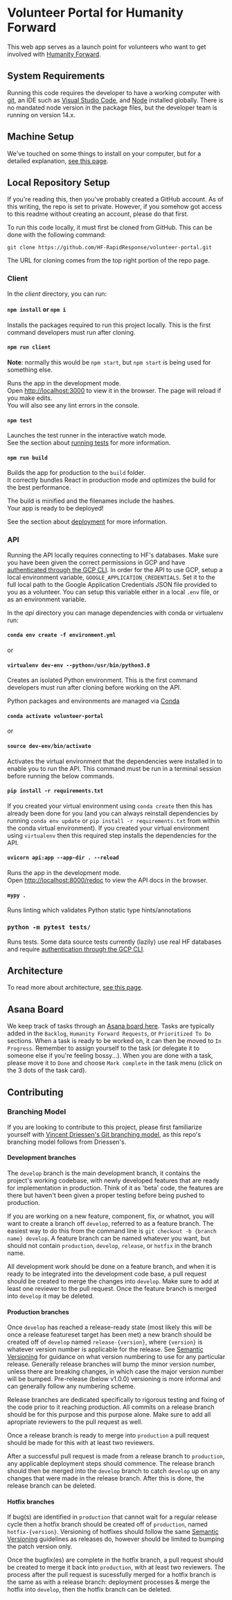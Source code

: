 # Volunteer Portal for Humanity Forward

This web app serves as a launch point for volunteers who want to get involved with [Humanity Forward](https://movehumanityforward.com/).

## System Requirements

Running this code requires the developer to have a working computer with [git](https://git-scm.com/downloads), an IDE such as [Visual Studio Code](https://code.visualstudio.com/), and [Node](https://nodejs.org/en/) installed globally. There is no mandated node version in the package files, but the developer team is running on version 14.x.

## Machine Setup

We've touched on some things to install on your computer, but for a detailed explanation, [see this page](/docs/setup.md).

## Local Repository Setup

If you're reading this, then you've probably created a GitHub account. As of this writing, the repo is set to private. However, if you somehow got access to this readme without creating an account, please do that first.

To run this code locally, it must first be cloned from GitHub. This can be done with the following command:

`git clone https://github.com/HF-RapidResponse/volunteer-portal.git`

The URL for cloning comes from the top right portion of the repo page.

### Client

In the _client_ directory, you can run:

#### `npm install` or `npm i`

Installs the packages required to run this project locally. This is the first command developers must run after cloning.

#### `npm run client`

**Note**: normally this would be `npm start`, but `npm start` is being used for something else.

Runs the app in the development mode.<br />
Open [http://localhost:3000](http://localhost:3000) to view it in the browser.
The page will reload if you make edits.<br />
You will also see any lint errors in the console.

#### `npm test`

Launches the test runner in the interactive watch mode.<br />
See the section about [running tests](https://facebook.github.io/create-react-app/docs/running-tests) for more information.

#### `npm run build`

Builds the app for production to the `build` folder.<br />
It correctly bundles React in production mode and optimizes the build for the best performance.

The build is minified and the filenames include the hashes.<br />
Your app is ready to be deployed!

See the section about [deployment](https://facebook.github.io/create-react-app/docs/deployment) for more information.

### API

Running the API locally requires connecting to HF's databases. Make sure you have been given the correct permissions in GCP and have [authenticated through the GCP CLI](https://cloud.google.com/sdk/docs/authorizing#authorizing_with_a_user_account). In order for the API to use GCP, setup a local environment variable, `GOOGLE_APPLICATION_CREDENTIALS`. Set it to the full local path to the Google Application Credentials JSON file provided to you as a volunteer. You can setup this variable either in a local `.env` file, or as an environment variable.

In the _api_ directory you can manage dependencies with conda or virtualenv run:

#### `conda env create -f environment.yml`

or

#### `virtualenv dev-env --python=/usr/bin/python3.8`

Creates an isolated Python environment. This is the first command developers must run after cloning before working on the API.

Python packages and environments are managed via [Conda](https://docs.conda.io/en/latest/miniconda.html)

#### `conda activate volunteer-portal`

or

#### `source dev-env/bin/activate`

Activates the virtual environment that the dependencies were installed in to enable you to run the API. This command must be run in a terminal session before running the below commands.

#### `pip install -r requirements.txt`

If you created your virtual environment using `conda create` then this has already been done for you (and you can always reinstall dependencies by running `conda env update` or `pip install -r requirements.txt` from within the conda virtual environment). If you created your virtual environment using `virtualenv` then this required step installs the dependencies for the API.

#### `uvicorn api:app --app-dir . --reload`

Runs the app in the development mode.<br />
Open [http://localhost:8000/redoc](http://localhost:8000/redoc) to view the API docs in the browser.

#### `mypy .`

Runs linting which validates Python static type hints/annotations

### `python -m pytest tests/`

Runs tests. Some data source tests currently (lazily) use real HF databases and require [authentication through the GCP CLI](https://cloud.google.com/sdk/docs/authorizing#authorizing_with_a_user_account).

## Architecture

To read more about architecture, [see this page](/docs/architecture.md).

## Asana Board

We keep track of tasks through an [Asana board here](https://app.asana.com/0/1196959085120745/board). Tasks are typically added in the `Backlog`, `Humanity Forward Requests`, or `Prioritized To Do` sections. When a task is ready to be worked on, it can then be moved to `In Progress`. Remember to assign yourself to the task (or delegate it to someone else if you're feeling bossy...). When you are done with a task, please move it to `Done` and choose `Mark complete` in the task menu (click on the 3 dots of the task card).

## Contributing

### Branching Model

If you are looking to contribute to this project, please first familiarize yourself with [Vincent Driessen's Git branching model](https://nvie.com/posts/a-successful-git-branching-model/), as this repo's branching model follows from Driessen's.

#### Development branches

The `develop` branch is the main development branch, it contains the project's working codebase, with newly developed features that are ready for implementation in production. Think of it as 'beta' code, the features are there but haven't been given a proper testing before being pushed to production.

If you are working on a new feature, component, fix, or whatnot, you will want to create a branch off `develop`, referred to as a feature branch. The easiest way to do this from the command line is `git checkout -b {branch name} develop`. A feature branch can be named whatever you want, but should not contain `production`, `develop`, `release`, or `hotfix` in the branch name.

All development work should be done on a feature branch, and when it is ready to be integrated into the development code base, a pull request should be created to merge the changes into `develop`. Make sure to add at least one reviewer to the pull request. Once the feature branch is merged into `develop` it may be deleted.

#### Production branches

Once `develop` has reached a release-ready state (most likely this will be once a release featureset target has been met) a new branch should be created off of `develop` named `release-{version}`, where `{version}` is whatever version number is applicable for the release. See [Semantic Versioning](https://semver.org/) for guidance on what version numbering to use for any particular release. Generally release branches will bump the minor version number, unless there are breaking changes, in which case the major version number will be bumped. Pre-release (below v1.0.0) versioning is more informal and can generally follow any numbering scheme.

Release branches are dedicated specifically to rigorous testing and fixing of the code prior to it reaching production. All commits on a release branch should be for this purpose and this purpose alone. Make sure to add all apropriate reviewers to the pull request as well.

Once a release branch is ready to merge into `production` a pull request should be made for this with at least two reviewers.

After a successful pull request is made from a release branch to `production`, any applicable deployment steps should commence. The release branch should then be merged into the `develop` branch to catch `develop` up on any changes that were made in the release branch. After this is done, the release branch can be deleted.

#### Hotfix branches

If bug(s) are identified in `production` that cannot wait for a regular release cycle then a hotfix branch should be created off of `production`, named `hotfix-{version}`. Versioning of hotfixes should follow the same [Semantic Versioning](https://semver.org/) guidelines as releases do, however should be limited to bumping the patch version only.

Once the bugfix(es) are complete in the hotfix branch, a pull request should be created to merge it back into `production`, with at least two reviewers. The process after the pull request is sucessfully merged for a hotfix branch is the same as with a release branch: deployment processes & merge the hotfix into `develop`, then the hotfix branch can be deleted.
